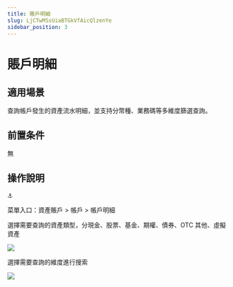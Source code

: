 ```yaml
---
title: 賬戶明細
slug: LjCTwMSsUiaBTGkVfAicQlzenYe
sidebar_position: 3
---
```



# 賬戶明細

## 適用場景

查詢帳戶發生的資產流水明細，並支持分幣種、業務碼等多維度篩選查詢。

## 前置条件

無

## 操作說明

<div class="callout callout-bg-6 callout-border-6">
<div class='callout-emoji'>⚓</div>
<p>菜單入口：資產賬戶 &gt; 帳戶 &gt; 帳戶明細</p>
</div>

選擇需要查詢的資產類型，分現金、股票、基金、期權、債券、OTC 其他、虛擬資產

<img src="/assets/C2Ewb6qqcoa4Dexfvp8cpkfEnYb.png" src-width="2718" src-height="320" align="center"/>

選擇需要查詢的維度進行搜索

<img src="/assets/S4IVbv0Juo1McAx0btvcpMqBndb.png" src-width="3090" src-height="1522" align="center"/>

